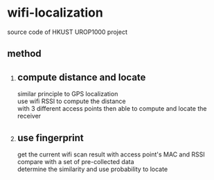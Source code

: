 # wifi-localization
source code of HKUST UROP1000 project


## method
1. compute distance and locate<br/>
   --------------------------------
   similar principle to GPS localization<br/>
   use wifi RSSI to compute the distance<br/>
   with 3 different access points then able to compute and locate the receiver<br/>
   
2. use fingerprint<br/>
   --------------------
   get the current wifi scan result with access point's MAC and RSSI<br/>
   compare with a set of pre-collected data<br/>
   determine the similarity and use probability to locate<br/>
